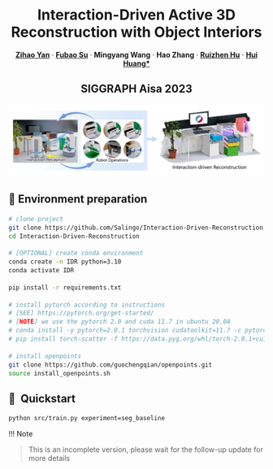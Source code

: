 <div>
  <h1 align="center">Interaction-Driven Active 3D Reconstruction with Object Interiors</h1>
  <p align="center">
    <a href="https://salingo.me/"><strong>Zihao Yan</strong></a>
    ·
    <a href="https://github.com/JYILY"><strong>Fubao Su</strong></a>
    ·
    <a><strong>Mingyang Wang</strong></a>
    ·
    <a><strong>Hao Zhang</strong></a>
    ·
    <a href="https://csse.szu.edu.cn/staff/ruizhenhu/"><strong>Ruizhen Hu</strong></a>
    ·
    <a href="https://vcc.tech/~huihuang/home"><strong>Hui Huang*</strong></a>
  </p>
  <h2 align="center">SIGGRAPH Aisa 2023</h2>
  <div align="center">
    <img src="./images/paper.png", width="800">
</div>

## 📌 Environment preparation

```bash
# clone project
git clone https://github.com/Salingo/Interaction-Driven-Reconstruction.git
cd Interaction-Driven-Reconstruction

# [OPTIONAL] create conda environment
conda create -n IDR python=3.10
conda activate IDR

pip install -r requirements.txt

# install pytorch according to instructions
# [SEE] https://pytorch.org/get-started/
# [NOTE] we use the pytorch 2.0 and cuda 11.7 in ubuntu 20.04
# conda install -y pytorch=2.0.1 torchvision cudatoolkit=11.7 -c pytorch -c nvidia
# pip install torch-scatter -f https://data.pyg.org/whl/torch-2.0.1+cu117.html

# install openpoints
git clone https://github.com/guochengqian/openpoints.git
source install_openpoints.sh

```

## 🚀  Quickstart

```bash
python src/train.py experiment=seg_baseline

```

!!! Note
> This is an incomplete version, please wait for the follow-up update for more details
